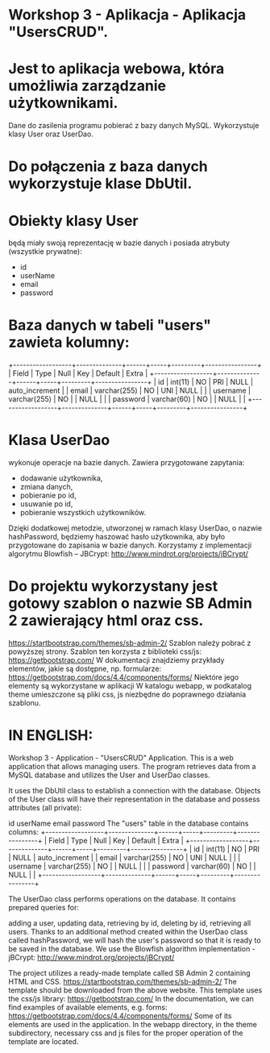 # Workshop 3 - Aplikacja - Aplikacja "UsersCRUD".

# Jest to aplikacja webowa, która umożliwia zarządzanie użytkownikami.
Dane do zasilenia programu pobierać z bazy danych MySQL. Wykorzystuje klasy User oraz UserDao.
# Do połączenia z baza danych wykorzystuje klase DbUtil.
# Obiekty klasy User
będą miały swoją reprezentację w bazie danych i posiada atrybuty (wszystkie prywatne):
- id
- userName
- email
- password
# Baza danych w tabeli "users" zawieta kolumny:
+------------------+--------------+------+-----+---------+----------------+
| Field            | Type         | Null | Key | Default | Extra          |
+------------------+--------------+------+-----+---------+----------------+
| id               | int(11)      | NO   | PRI | NULL    | auto_increment |
| email            | varchar(255) | NO   | UNI | NULL    |                |
| username         | varchar(255) | NO   |     | NULL    |                |
| password         | varchar(60)  | NO   |     | NULL    |                |
+------------------+--------------+------+-----+---------+----------------+
# Klasa UserDao 
wykonuje operacje na bazie danych. Zawiera przygotowane zapytania:
- dodawanie użytkownika,
- zmiana danych,
- pobieranie po id,
- usuwanie po id,
- pobieranie wszystkich użytkowników.

Dzięki dodatkowej metodzie, utworzonej w ramach klasy UserDao, o nazwie hashPassword, będziemy haszować hasło użytkownika,
aby było przygotowane do zapisania w bazie danych. Korzystamy z implementacji algorytmu Blowfish – JBCrypt: 
http://www.mindrot.org/projects/jBCrypt/

# Do projektu wykorzystany jest gotowy szablon o nazwie SB Admin 2 zawierający html oraz css.
https://startbootstrap.com/themes/sb-admin-2/
Szablon należy pobrać z powyższej strony.
Szablon ten korzysta z biblioteki css/js: https://getbootstrap.com/
W dokumentacji znajdziemy przykłady elementów, jakie są dostępne, np. formularze:
https://getbootstrap.com/docs/4.4/components/forms/
Niektóre jego elementy są wykorzystane w aplikacji
W katalogu webapp, w podkatalog theme umieszczone są pliki css, js niezbędne do poprawnego działania szablonu.


# IN ENGLISH:

Workshop 3 - Application - "UsersCRUD" Application.
This is a web application that allows managing users.
The program retrieves data from a MySQL database and utilizes the User and UserDao classes.

It uses the DbUtil class to establish a connection with the database.
Objects of the User class
will have their representation in the database and possess attributes (all private):

id
userName
email
password
The "users" table in the database contains columns:
+------------------+--------------+------+-----+---------+----------------+
| Field | Type | Null | Key | Default | Extra |
+------------------+--------------+------+-----+---------+----------------+
| id | int(11) | NO | PRI | NULL | auto_increment |
| email | varchar(255) | NO | UNI | NULL | |
| username | varchar(255) | NO | | NULL | |
| password | varchar(60) | NO | | NULL | |
+------------------+--------------+------+-----+---------+----------------+

The UserDao class
performs operations on the database. It contains prepared queries for:

adding a user,
updating data,
retrieving by id,
deleting by id,
retrieving all users.
Thanks to an additional method created within the UserDao class called hashPassword, we will hash the user's password
so that it is ready to be saved in the database. We use the Blowfish algorithm implementation - jBCrypt:
http://www.mindrot.org/projects/jBCrypt/

The project utilizes a ready-made template called SB Admin 2 containing HTML and CSS.
https://startbootstrap.com/themes/sb-admin-2/
The template should be downloaded from the above website.
This template uses the css/js library: https://getbootstrap.com/
In the documentation, we can find examples of available elements, e.g. forms:
https://getbootstrap.com/docs/4.4/components/forms/
Some of its elements are used in the application.
In the webapp directory, in the theme subdirectory, necessary css and js files for the proper operation of the template are located.